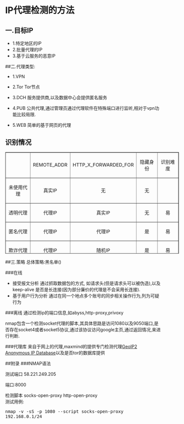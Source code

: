 # IP代理检测的方法


## 一.目标IP
* 1.特定地区的IP
* 2.批量代理的IP
* 3.基于云服务的恶意IP


##二.代理类型:
* 1.VPN

* 2.Tor
  Tor节点
* 3.DCH
  服务提供商,以及数据中心会提供匿名服务
* 4.PUB
  公共代理,通过管理员通过代理软件在特殊端口进行监听,相对于vpn功能比较局限.
* 5.WEB
  简单的基于网页的代理
## 识别情况

<table style="height: 324px; width: 557px;" border="1" cellspacing="0" cellpadding="0">
<tbody>
<tr>
<td style="text-align: center;">
<p><span style="font-size: 15px;">&nbsp;</span></p>
</td>
<td style="text-align: center;">
<p lang="en-US"><span style="font-size: 15px;">REMOTE_ADDR</span></p>
</td>
<td style="text-align: center;">
<p lang="en-US"><span style="font-size: 15px;">HTTP_X_FORWARDED_FOR</span></p>
</td>
<td style="text-align: center;">
<p><span style="font-size: 15px;">隐藏身份</span></p>
</td>
<td style="text-align: center;">
<p><span style="font-size: 15px;">识别难度</span></p>
</td>
</tr>
<tr>
<td style="text-align: center;">
<p><span style="font-size: 15px;">未使用代理</span></p>
</td>
<td style="text-align: center;">
<p><span style="font-size: 15px;" lang="zh-CN">真实<span lang="en-US">IP</span></span></p>
</td>
<td style="text-align: center;">
<p><span style="font-size: 15px;">无</span></p>
</td>
<td style="text-align: center;">
<p><span style="font-size: 15px;">无</span></p>
<iframe id="tmp_downloadhelper_iframe" style="display: none;"></iframe></td>
<td style="text-align: center;">
<p><span style="font-size: 15px;">&nbsp;</span></p>
</td>
</tr>
<tr>
<td style="text-align: center;">
<p><span style="font-size: 15px;">透明代理</span></p>
</td>
<td style="text-align: center;">
<p><span style="font-size: 15px;" lang="zh-CN">代理<span lang="en-US">IP</span></span></p>
</td>
<td style="text-align: center;">
<p><span style="font-size: 15px;" lang="zh-CN">真实<span lang="en-US">IP</span></span></p>
</td>
<td style="text-align: center;">
<p><span style="font-size: 15px;">无</span></p>
</td>
<td style="text-align: center;">
<p><span style="font-size: 15px;">易</span></p>
</td>
</tr>
<tr>
<td style="text-align: center;">
<p><span style="font-size: 15px;">匿名代理</span></p>
</td>
<td style="text-align: center;">
<p><span style="font-size: 15px;" lang="zh-CN">代理<span lang="en-US">IP</span></span></p>
</td>
<td style="text-align: center;">
<p><span style="font-size: 15px;" lang="zh-CN">代理<span lang="en-US">IP</span></span></p>
</td>
<td style="text-align: center;">
<p><span style="font-size: 15px;">是</span></p>
</td>
<td style="text-align: center;">
<p><span style="font-size: 15px;">易</span></p>
</td>
</tr>
<tr>
<td style="text-align: center;">
<p><span style="font-size: 15px;">欺诈代理</span></p>
</td>
<td style="text-align: center;">
<p><span style="font-size: 15px;" lang="zh-CN">代理<span lang="en-US">IP</span></span></p>
</td>
<td style="text-align: center;">
<p><span style="font-size: 15px;" lang="zh-CN">随机<span lang="en-US">IP</span></span></p>
</td>
<td style="text-align: center;">
<p><span style="font-size: 15px;">是</span></p>
</td>
<td style="text-align: center;">
<p><span style="font-size: 15px;">易</span></p>
</td>
</tr>
<tr>
<td style="text-align: center;">
<p><span style="font-size: 15px;">高匿名代理</span></p>
</td>
<td style="text-align: center;">
<p><span style="font-size: 15px;" lang="zh-CN">代理<span lang="en-US">IP</span></span></p>
</td>
<td style="text-align: center;">
<p><span style="font-size: 15px;">无</span></p>
</td>
<td style="text-align: center;">
<p><span style="font-size: 15px;">是</span></p>
</td>
<td style="text-align: center;">
<p><span style="font-size: 15px;">难</span></p>
</td>
</tr>
</tbody>
</table>
##三.策略
总体策略:黑名单()


###在线
* 接受报文分析
通过抓取数据包的方式, 如请求头(但是请求头可以被伪造),以及keep-alive 是否是长连接(因为部分廉价的代理是不会采用长连接).
* 基于用户行为分析
通过在同一个地点多个账号的同步相关操作行为,列为可疑行为



###离线
 通过检测ip的端口信息,如abyss,http-proxy,privoxy
 
 nmap包含一个检测socket代理的脚本,其具体思路是访问1080以及9050端口,是否存在socket4或者socket5协议,通过该协议访问google主页,通过返回情况,来进行判断.



###代理库
来自于网上的代理,maxmind的提供专门检测代理[GeoIP2 Anonymous IP Database](https://www.maxmind.com/en/geoip2-anonymous-ip-database)以及是否tor的数据库提供



##附录
###NMAP语法

测试端口 58.221.249.205  

端口:8000

检测脚本 socks-open-proxy 
	      http-open-proxy		
测试用例: <pre>nmap -v -sS -p 1080 --script socks-open-proxy 192.168.0.1/24</pre>






